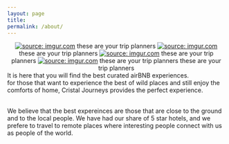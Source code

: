 ```yaml
---
layout: page
title:
permalink: /about/
---
```

<div align="center">
<a href="http://imgur.com/ojTcJ3N"><img src="http://i.imgur.com/ojTcJ3N.png" title="source: imgur.com" /></a>
these are your trip planners
<a href="http://imgur.com/zHgOIfC"><img src="http://i.imgur.com/zHgOIfC.png" title="source: imgur.com" /></a>
these are your trip planners
<a href="http://imgur.com/EHVtpym"><img src="http://i.imgur.com/EHVtpym.png" title="source: imgur.com" /></a>
these are your trip planners
<a href="http://imgur.com/JYxBGfJ"><img src="http://i.imgur.com/JYxBGfJ.png" title="source: imgur.com" /></a>
these are your trip planners
these are your trip planners
</div>
It is here that you will find the best curated airBNB experiences.<br>
for those that want to experience the best of wild places and still enjoy the comforts of home, Cristal Journeys provides the perfect experience. <br><br>

We believe that the best expereinces are those that are close to the ground and to the local people. We have had our share of 5 star hotels, and we prefere to travel to remote places where interesting people connect with us as people of the world.


